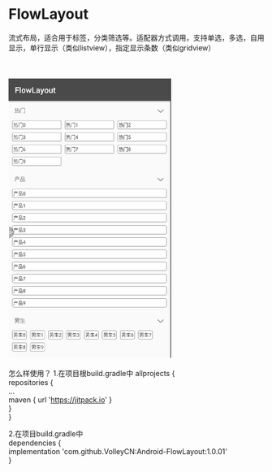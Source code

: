 # FlowLayout
流式布局，适合用于标签，分类筛选等。适配器方式调用，支持单选，多选，自用显示，单行显示（类似listview），指定显示条数（类似gridview）<br><br>
<br><br>
![头像](https://github.com/VolleyCN/Android-FlowLayout/blob/master/image/demo.gif)
<br><br>
怎么样使用？
1.在项目根build.gradle中
allprojects { <br>
	repositories { <br>
		... <br>
		maven { url 'https://jitpack.io' } <br>
	} <br>
} <br>

2.在项目build.gradle中 <br>
dependencies { <br>
	        implementation 'com.github.VolleyCN:Android-FlowLayout:1.0.01' <br>
} <br>
